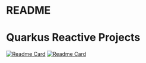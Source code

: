 # README

# Quarkus Reactive Projects
[![Readme Card](https://github-readme-stats.vercel.app/api/pin/?username=3bento&repo=vertx-udemy)](https://github.com/3bento/vertx-udemy)
[![Readme Card](https://github-readme-stats.vercel.app/api/pin/?username=3bento&repo=reactive-practice)](https://github.com/3bento/reactive-practice)
